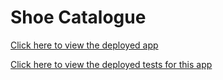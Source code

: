 # Shoe Catalogue

<a href="https://lukhanyov.github.io/shoe-catalogue/" target="_blank">Click here to view the deployed app</a>

<a href="https://lukhanyov.github.io/shoe-catalogue/tests.html" target="_blank">Click here to view the deployed tests for this app</a>
